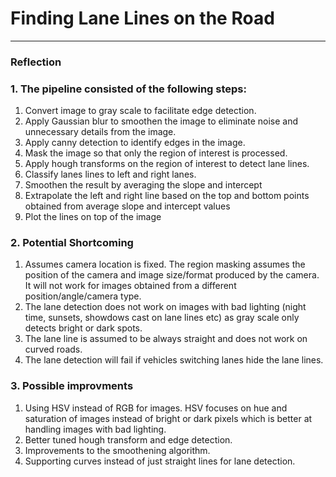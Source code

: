 # **Finding Lane Lines on the Road** 
---

### Reflection

### 1. The pipeline consisted of the following steps:  

1. Convert image to gray scale to facilitate edge detection. 
2. Apply Gaussian blur to smoothen the image to eliminate noise and unnecessary details from the image.
3. Apply canny detection to identify edges in the image. 
4. Mask the image so that only the region of interest is processed.   
5. Apply hough transforms on the region of interest to detect lane lines.
6. Classify lanes lines to left and right lanes.
7. Smoothen the result by averaging the slope and intercept 
8. Extrapolate the left and right line based on the top and bottom points obtained from average slope and intercept values
9. Plot the lines on top of the image 
 
### 2. Potential Shortcoming 

1. Assumes camera location is fixed. The region masking assumes the position of the camera and image size/format produced by the camera. It will not work for images obtained from a different position/angle/camera type.  
2. The lane detection does not work on images with bad lighting (night time, sunsets, showdows cast on lane lines etc) as gray scale only detects bright or dark spots. 
3. The lane line is assumed to be always straight and does not work on curved roads. 
4. The lane detection will fail if vehicles switching lanes hide the lane lines. 

### 3. Possible improvments 

1. Using HSV instead of RGB for images. HSV focuses on hue and saturation of images instead of bright or dark pixels which is better at handling images with bad lighting. 
2. Better tuned hough transform and edge detection.
3. Improvements to the smoothening algorithm. 
4. Supporting curves instead of just straight lines for lane detection. 
